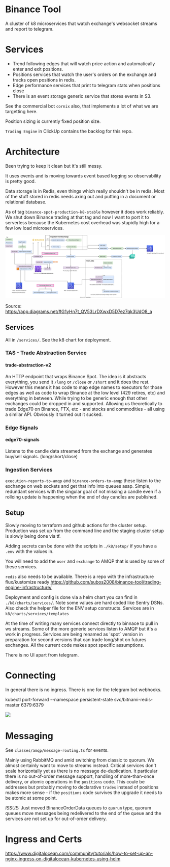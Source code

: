# Binance Tool

A cluster of k8 microservices that watch exchange's websocket streams and report to telegram.

# Services

  * Trend following edges that will watch price action and automatically enter and exit positions.
  * Positions services that watch the user's orders on the exchange and tracks open positions in redis.
  * Edge performance services that print to telegram stats when positions close
  * There is an event storage generic service that stores events in S3. 

See the commercial bot `cornix` also, that implements a lot of what we are targetting here.

Position sizing is currently fixed position size.

`Trading Engine` in ClickUp contains the backlog for this repo.

# Architecture

Been trying to keep it clean but it's still messy. 

It uses events and is moving towards event based logging so observability is pretty good. 

Data storage is in Redis, even things which really shouldn't be in redis. Most of the stuff stored in redis needs axing out and putting in a document or relational database.

As of tag `binance-spot-production-k8-stable` however it does work reliably. We shut down Binance trading at that tag and now I want to port it to serverless because the Kubernetes cost overhead was stupidly high for a few low load microservices.

![Architecture](docs/diagrams/binance_spot_architecture.drawio.svg)

Source: https://app.diagrams.net/#G1yHn7t_QV53LrDXwxD5D7ez7qk3UdO8_a

## Services

All in `/services/`. See the k8 chart for deployment.

### TAS - Trade Abstraction Service

#### trade-abstraction-v2

An HTTP endpoint that wraps Binance Spot. The idea is it abstracts everything, you send it `/long` or `/close` or `/short` and it does the rest. However this means it has code to map edge names to executors for those edges as well as code to wrap Binance at the low level (429 retires, etc) and everything in between. While trying to be generic enough that other exchanges could be dropped in and supported. Allowing us theoretically to trade Edge70 on Binance, FTX, etc - and stocks and commodities - all using a similar API. Obviously it turned out it sucked.

### Edge Signals

#### edge70-signals

Listens to the candle data streamed from the exchange and generates buy/sell signals. (long/short/close)

### Ingestion Services

`execution-reports-to-amqp` and `binance-orders-to-amqp` these listen to the exchange on web sockets and get that info into queues asap. Simple, redundant services with the singular goal of not missing a candle even if a rolloing update is happening when the end of day candles are published.

## Setup

Slowly moving to terraform and github actions for the cluster setup. Production was set up from the
command line and the staging cluster setup is slowly being done via tf.

Adding secrets can be done with the scripts in `./k8/setup/` if you have a `.env` with the values in.

You will need to add the `user` and `exchange` to AMQP that is used by some of these services.

`redis` also needs to be available. There is a repo with the infrastructure flux/kustomize ready https://github.com/subos2008/binance-tool/trading-engine-infrastructure/

Deployment and config is done via a helm chart you can find in `./k8/charts/services/`. Note some values are hard coded like Sentry DSNs. Also check the helper file for the ENV setup constructs. Services are in `k8/charts/services/templates`

At the time of writing many services connect directly to binnace to pull in ws streams. Some of the more generic services listen to AMQP but it's a work in progress. Services are being renamed as 'spot` version in preparation for second versions that can trade long/shot on futures exchanges. All the current code makes spot specific assumptions.

There is no UI apart from telegram.

# Connecting

In general there is no ingress. There is one for the telegram bot webhooks.

kubectl port-forward --namespace persistent-state svc/bitnami-redis-master 6379:6379

![](https://github.com/subos2008/binance-tool/workflows/DockerPublish/badge.svg)

# Messaging

See `classes/amqp/message-routing.ts` for events.

Mainly using RabbitMQ and amid switching from classic to quorum. We almost certainly want to move to
streams instead. Critical services don't scale horizontally yet as there is no message de-duplication.
It particular there is no out-of-order message support, handling of more-than-once delivery, or atomic operations in the `positions` code. This coule be addresses but probably moving to declarative `trades` instead of positions
makes more sense - if the `positions` code survives the upgrade it needs to be atomic at some point.

_ISSUE:_ Just moved BinanceOrderData queues to `quorum` type, quorum queues move messages being redelivered to the end of the
queue and the services are not set up for out-of-order delivery.

# Ingress and Certs

https://www.digitalocean.com/community/tutorials/how-to-set-up-an-nginx-ingress-on-digitalocean-kubernetes-using-helm
